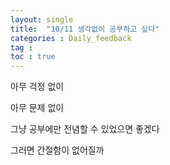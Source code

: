 ```yaml
---
layout: single
title:  "10/11 생각없이 공부하고 싶다"
categories : Daily_feedback
tag : 
toc : true
---
```



아무 걱정 없이

아무 문제 없이

그냥 공부에만 전념할 수 있었으면 좋겠다

그러면 간절함이 없어질까

